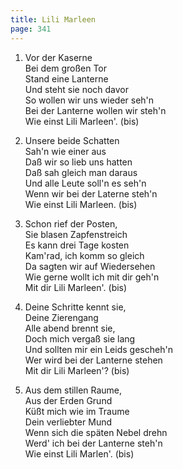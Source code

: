 ```yaml
---
title: Lili Marleen
page: 341
---  
```



1. Vor der Kaserne  
Bei dem großen Tor  
Stand eine Lanterne  
Und steht sie noch davor  
So wollen wir uns wieder seh'n  
Bei der Lanterne wollen wir steh'n  
Wie einst Lili Marleen'. (bis)  


2. Unsere beide Schatten  
Sah'n wie einer aus  
Daß wir so lieb uns hatten  
Daß sah gleich man daraus  
Und alle Leute soll'n es seh'n  
Wenn wir bei der Laterne steh'n  
Wie einst Lili Marleen. (bis)  


3. Schon rief der Posten,  
Sie blasen Zapfenstreich  
Es kann drei Tage kosten  
Kam'rad, ich komm so gleich  
Da sagten wir auf Wiedersehen  
Wie gerne wollt ich mit dir geh'n  
Mit dir Lili Marleen'. (bis)  


4. Deine Schritte kennt sie,  
Deine Zierengang  
Alle abend brennt sie,  
Doch mich vergaß sie lang  
Und sollten mir ein Leids gescheh'n  
Wer wird bei der Lanterne stehen  
Mit dir Lili Marleen'? (bis)  


5. Aus dem stillen Raume,  
Aus der Erden Grund  
Küßt mich wie im Traume  
Dein verliebter Mund  
Wenn sich die späten Nebel drehn  
Werd' ich bei der Lanterne steh'n  
Wie einst Lili Marlen'. (bis)  